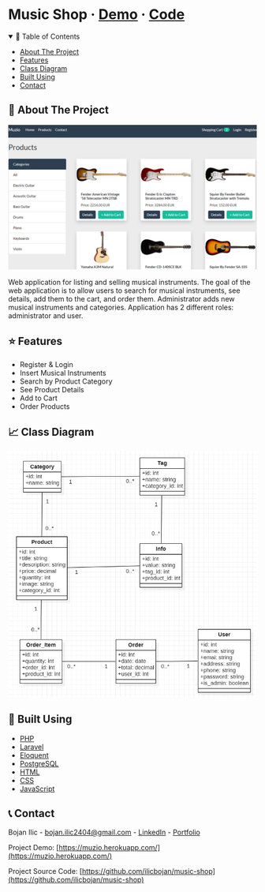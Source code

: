 # Music Shop · [Demo](https://muzio.herokuapp.com/) · [Code](https://github.com/ilicbojan/music-shop)

<!-- TABLE OF CONTENTS -->
<details open="open">
  <summary>📝 Table of Contents</summary>
  <ul>
    <li><a href="#about">About The Project</a></li>
    <li><a href="#features">Features</a></li>
    <li><a href="#diagram">Class Diagram</a></li>
    <li><a href="#built">Built Using</a></li>
    <li><a href="#contact">Contact</a></li>
  </ul>
</details>

<!-- ABOUT THE PROJECT -->

## 🧐 About The Project <a name="about"></a>

![Demo Image](public/images/demo.png/?raw=true "Demo Image")

Web application for listing and selling musical instruments. The goal of the web application is to allow users to search for musical instruments, see details, add them to the cart, and order them. Administrator adds new musical instruments and categories. Application has 2 different roles: administrator and user.

## ⭐️ Features <a name="features"></a>

-   Register & Login
-   Insert Musical Instruments
-   Search by Product Category
-   See Product Details
-   Add to Cart
-   Order Products

## 📈 Class Diagram <a name="diagram"></a>

![Demo Image](public/images/diagram.png/?raw=true "Demo Image")

## 🔨 Built Using <a name="#built"></a>

-   [PHP](https://www.php.net/)
-   [Laravel](https://laravel.com/)
-   [Eloquent](https://laravel.com/docs/8.x/eloquent)
-   [PostgreSQL](https://www.postgresql.org/)
-   [HTML](https://www.w3schools.com/html/)
-   [CSS](https://www.w3schools.com/css/default.asp)
-   [JavaScript](https://developer.mozilla.org/en-US/docs/Web/JavaScript)

<!-- CONTACT -->

## 📞 Contact <a name="contact"></a>

Bojan Ilic - bojan.ilic2404@gmail.com - [LinkedIn](https://www.linkedin.com/in/ilic-bojan/) - [Portfolio](https://ilicbojan.com)

Project Demo: [https://muzio.herokuapp.com/](https://muzio.herokuapp.com/)

Project Source Code: [https://github.com/ilicbojan/music-shop](https://github.com/ilicbojan/music-shop)
